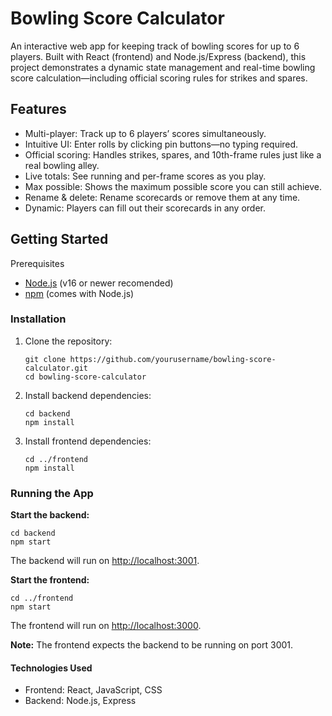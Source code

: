 # Bowling Score Calculator

An interactive web app for keeping track of bowling scores for up to 6 players. Built with React (frontend) and Node.js/Express (backend), this project demonstrates a dynamic state management and real-time bowling score calculation—including official scoring rules for strikes and spares.

## Features
* Multi-player: Track up to 6 players’ scores simultaneously.
* Intuitive UI: Enter rolls by clicking pin buttons—no typing required.
* Official scoring: Handles strikes, spares, and 10th-frame rules just like a real bowling alley.
* Live totals: See running and per-frame scores as you play.
* Max possible: Shows the maximum possible score you can still achieve.
* Rename & delete: Rename scorecards or remove them at any time.
* Dynamic: Players can fill out their scorecards in any order.

## Getting Started
Prerequisites
* [Node.js](https://nodejs.org/en) (v16 or newer recomended)
* [npm](https://www.npmjs.com/) (comes with Node.js)

### Installation

1. Clone the repository:
   ```
   git clone https://github.com/yourusername/bowling-score-calculator.git
   cd bowling-score-calculator
   ```

3. Install backend dependencies:
   ```
   cd backend
   npm install
   ```
   
4. Install frontend dependencies:
   ```
   cd ../frontend
   npm install
   ```
   
### Running the App

**Start the backend:**
   ```
   cd backend
   npm start
   ```

The backend will run on [http://localhost:3001](http://localhost:3001).

**Start the frontend:**
   ```
   cd ../frontend
   npm start
   ```

The frontend will run on [http://localhost:3000](http://localhost:3000).

**Note:** The frontend expects the backend to be running on port 3001.

#### Technologies Used
* Frontend: React, JavaScript, CSS
* Backend: Node.js, Express

